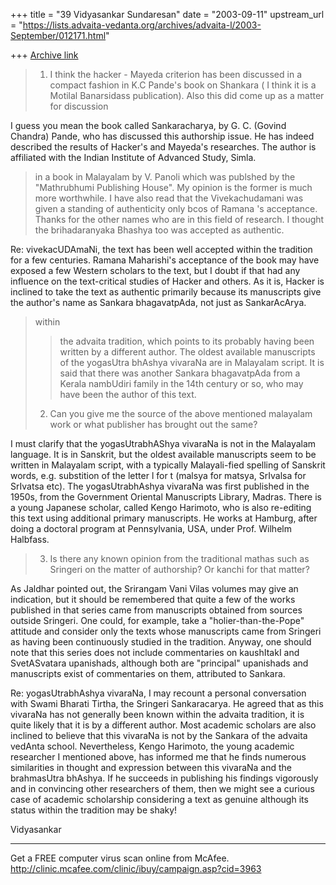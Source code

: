 +++
title = "39 Vidyasankar Sundaresan"
date = "2003-09-11"
upstream_url = "https://lists.advaita-vedanta.org/archives/advaita-l/2003-September/012171.html"

+++
[Archive link](https://lists.advaita-vedanta.org/archives/advaita-l/2003-September/012171.html)


>1) I think the hacker - Mayeda criterion has been discussed in a compact
>fashion in K.C Pande's book on Shankara ( I think it is a Motilal
>Banarsidass publication). Also this did come up as a matter for discussion

I guess you mean the book called Sankaracharya, by G. C. (Govind Chandra) 
Pande, who has discussed this authorship issue. He has indeed described the 
results of Hacker's and Mayeda's researches. The author is affiliated with 
the Indian Institute of Advanced Study, Simla.

>in a book in Malayalam by V. Panoli which was publshed by the "Mathrubhumi
>Publishing House". My opinion is the former is much more worthwhile. I have
>also read that the Vivekachudamani was given a standing of authenticity 
>only
>bcos of Ramana 's acceptance. Thanks for the other names  who are in this
>field of research. I thought the brihadaranyaka Bhashya too was accepted as
>authentic.

Re: vivekacUDAmaNi, the text has been well accepted within the tradition for 
a few centuries. Ramana Maharishi's acceptance of the book may have exposed 
a few Western scholars to the text, but I doubt if that had any influence on 
the text-critical studies of Hacker and others. As it is, Hacker is inclined 
to take the text as authentic primarily because its manuscripts give the 
author's name as Sankara bhagavatpAda, not just as SankarAcArya.

>within
> > the advaita tradition, which points to its probably having been written 
>by
>a
> > different author. The oldest available manuscripts of the yogasUtra
>bhAshya
> > vivaraNa are in Malayalam script. It is said that there was another
>Sankara
> > bhagavatpAda from a Kerala nambUdiri family in the 14th century or so, 
>who
> > may have been the author of this text.
>
>2) Can you give me the source of the above mentioned malayalam work or what
>publisher has brought out the same?

I must clarify that the yogasUtrabhAShya vivaraNa is not in the Malayalam 
language. It is in Sanskrit, but the oldest available manuscripts seem to be 
written in Malayalam script, with a typically Malayali-fied spelling of 
Sanskrit words, e.g. substition of the letter l for t (malsya for matsya, 
SrIvalsa for SrIvatsa etc). The yogasUtrabhAshya vivaraNa was first 
published in the 1950s, from the Government Oriental Manuscripts Library, 
Madras. There is a young Japanese scholar, called Kengo Harimoto, who is 
also re-editing this text using additional primary manuscripts. He works at 
Hamburg, after doing a doctoral program at Pennsylvania, USA, under Prof. 
Wilhelm Halbfass.

>3) Is there any known opinion from the traditional mathas such as Sringeri
>on the matter of authorship? Or kanchi for that matter?
>

As Jaldhar pointed out, the Srirangam Vani Vilas volumes may give an 
indication, but it should be remembered that quite a few of the works 
published in that series came from manuscripts obtained from sources outside 
Sringeri. One could, for example, take a "holier-than-the-Pope" attitude and 
consider only the texts whose manuscripts came from Sringeri as having been 
continuously studied in the tradition. Anyway, one should note that this 
series does not include commentaries on kaushItakI and SvetASvatara 
upanishads, although both are "principal" upanishads and manuscripts exist 
of commentaries on them, attributed to Sankara.

Re: yogasUtrabhAshya vivaraNa, I may recount a personal conversation with 
Swami Bharati Tirtha, the Sringeri Sankaracarya. He agreed that as this 
vivaraNa has not generally been known within the advaita tradition, it is 
quite likely that it is by a different author. Most academic scholars are 
also inclined to believe that this vivaraNa is not by the Sankara of the 
advaita vedAnta school. Nevertheless, Kengo Harimoto, the young academic 
researcher I mentioned above, has informed me that he finds numerous 
similarities in thought and expression between this vivaraNa and the 
brahmasUtra bhAshya. If he succeeds in publishing his findings vigorously 
and in convincing other researchers of them, then we might see a curious 
case of academic scholarship considering a text as genuine although its 
status within the tradition may be shaky!

Vidyasankar

_________________________________________________________________
Get a FREE computer virus scan online from McAfee. 
http://clinic.mcafee.com/clinic/ibuy/campaign.asp?cid=3963

